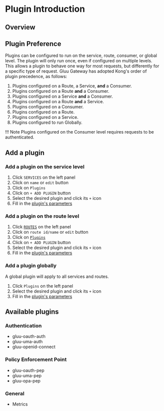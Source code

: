# Plugin Introduction

## Overview

## Plugin Preference

Plugins can be configured to run on the service, route, consumer, or global level. The plugin will only run once, even if configured on multiple levels. This allows a plugin to behave one way for most requests, but differently for a specific type of request. Gluu Gateway has adopted Kong's order of plugin precedence, as follows:

1. Plugins configured on a Route, a Service, **and** a Consumer.
1. Plugins configured on a Route **and** a Consumer.
1. Plugins configured on a Service **and** a Consumer.
1. Plugins configured on a Route **and** a Service.
1. Plugins configured on a Consumer.
1. Plugins configured on a Route.
1. Plugins configured on a Service.
1. Plugins configured to run Globally.

!!! Note
    Plugins configured on the Consumer level requires requests to be authenticated. 
    
## Add a plugin

### Add a plugin on the service level

1. Click `SERVICES` on the left panel
1. Click on `name` or `edit` button
1. Click on `Plugins`
1. Click on `+ ADD PLUGIN` button
1. Select the desired plugin and click its `+` icon
1. Fill in the [plugin's parameters](#available-plugins)

### Add a plugin on the route level 

1. Click [`ROUTES`](../../admin-guide/services-routes-config/#create-a-new-route-attached-to-the-service) on the left panel
1. Click on `route id/name` or `edit` button
1. Click on [`Plugins`](../../admin-guide/services-routes-config/#create-a-new-route-attached-to-the-service)
1. Click on `+ ADD PLUGIN` button
1. Select the desired plugin and click its `+` icon
1. Fill in the [plugin's parameters](#available-plugins)

### Add a plugin globally

A global plugin will apply to all services and routes.

1. Click `Plugins` on the left panel
1. Select the desired plugin and click its `+` icon
1. Fill in the [plugin's parameters](#available-plugins)

## Available plugins

<!-- Add links to appropriate pages -->

### Authentication
- gluu-oauth-auth
- gluu-uma-auth
- gluu-openid-connect

### Policy Enforcement Point
- gluu-oauth-pep
- gluu-uma-pep
- gluu-opa-pep

### General
- Metrics
